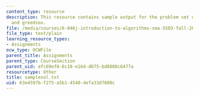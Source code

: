 ```yaml
---
content_type: resource
description: This resource contains sample output for the problem set on edit distance
  and greedsox.
file: /media/courses/6-046j-introduction-to-algorithms-sma-5503-fall-2005/63e4597bf275a5b145404efa33d7600c_samplesol.txt
file_type: text/plain
learning_resource_types:
- Assignments
ocw_type: OCWFile
parent_title: Assignments
parent_type: CourseSection
parent_uid: efc69ef8-6c18-e164-d675-bd8808c6477a
resourcetype: Other
title: samplesol.txt
uid: 63e4597b-f275-a5b1-4540-4efa33d7600c
---
```

